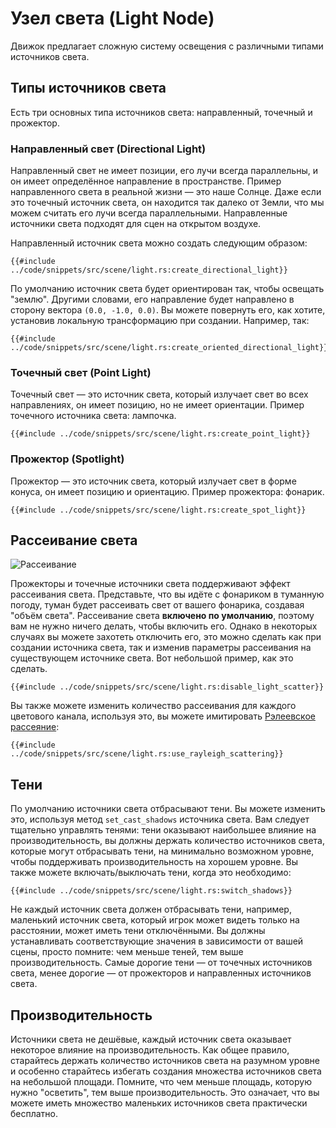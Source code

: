 # Узел света (Light Node)

Движок предлагает сложную систему освещения с различными типами источников света.

## Типы источников света

Есть три основных типа источников света: направленный, точечный и прожектор.

### Направленный свет (Directional Light)

Направленный свет не имеет позиции, его лучи всегда параллельны, и он имеет определённое направление в пространстве. Пример направленного света в реальной жизни — это наше Солнце. Даже если это точечный источник света, он находится так далеко от Земли, что мы можем считать его лучи всегда параллельными. Направленные источники света подходят для сцен на открытом воздухе.

Направленный источник света можно создать следующим образом:

```rust,no_run
{{#include ../code/snippets/src/scene/light.rs:create_directional_light}}
```

По умолчанию источник света будет ориентирован так, чтобы освещать "землю". Другими словами, его направление будет направлено в сторону вектора `(0.0, -1.0, 0.0)`. Вы можете повернуть его, как хотите, установив локальную трансформацию при создании. Например, так:

```rust,no_run
{{#include ../code/snippets/src/scene/light.rs:create_oriented_directional_light}}
```

### Точечный свет (Point Light)

Точечный свет — это источник света, который излучает свет во всех направлениях, он имеет позицию, но не имеет ориентации. Пример точечного источника света: лампочка.

```rust,no_run
{{#include ../code/snippets/src/scene/light.rs:create_point_light}}
```

### Прожектор (Spotlight)

Прожектор — это источник света, который излучает свет в форме конуса, он имеет позицию и ориентацию. Пример прожектора: фонарик.

```rust,no_run
{{#include ../code/snippets/src/scene/light.rs:create_spot_light}}
```

## Рассеивание света

![Рассеивание](scattering.png)

Прожекторы и точечные источники света поддерживают эффект рассеивания света. Представьте, что вы идёте с фонариком в туманную погоду, туман будет рассеивать свет от вашего фонарика, создавая "объём света". Рассеивание света **включено по умолчанию**, поэтому вам не нужно ничего делать, чтобы включить его. Однако в некоторых случаях вы можете захотеть отключить его, это можно сделать как при создании источника света, так и изменив параметры рассеивания на существующем источнике света. Вот небольшой пример, как это сделать.

```rust,no_run
{{#include ../code/snippets/src/scene/light.rs:disable_light_scatter}}
```

Вы также можете изменить количество рассеивания для каждого цветового канала, используя это, вы можете имитировать [Рэлеевское рассеяние](https://ru.wikipedia.org/wiki/Рэлеевское_рассеяние):

```rust,no_run
{{#include ../code/snippets/src/scene/light.rs:use_rayleigh_scattering}}
```

## Тени

По умолчанию источники света отбрасывают тени. Вы можете изменить это, используя метод `set_cast_shadows` источника света. Вам следует тщательно управлять тенями: тени оказывают наибольшее влияние на производительность, вы должны держать количество источников света, которые могут отбрасывать тени, на минимально возможном уровне, чтобы поддерживать производительность на хорошем уровне. Вы также можете включать/выключать тени, когда это необходимо:

```rust,no_run
{{#include ../code/snippets/src/scene/light.rs:switch_shadows}}
```

Не каждый источник света должен отбрасывать тени, например, маленький источник света, который игрок может видеть только на расстоянии, может иметь тени отключёнными. Вы должны устанавливать соответствующие значения в зависимости от вашей сцены, просто помните: чем меньше теней, тем выше производительность. Самые дорогие тени — от точечных источников света, менее дорогие — от прожекторов и направленных источников света.

## Производительность

Источники света не дешёвые, каждый источник света оказывает некоторое влияние на производительность. Как общее правило, старайтесь держать количество источников света на разумном уровне и особенно старайтесь избегать создания множества источников света на небольшой площади. Помните, что чем меньше площадь, которую нужно "осветить", тем выше производительность. Это означает, что вы можете иметь множество маленьких источников света практически бесплатно.